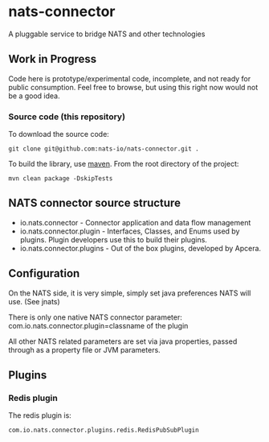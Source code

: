 # nats-connector
A pluggable service to bridge NATS and other technologies

## Work in Progress
Code here is prototype/experimental code, incomplete, and not ready for public consumption.  Feel free to browse, but using this right now would not be a good idea.

### Source code (this repository)
To download the source code:
```
git clone git@github.com:nats-io/nats-connector.git .
```

To build the library, use [maven](https://maven.apache.org/). From the root directory of the project:

```
mvn clean package -DskipTests
```


## NATS connector source structure

* io.nats.connector - Connector application and data flow management
* io.nats.connector.plugin - Interfaces, Classes, and Enums used by plugins.  Plugin developers use this to build their plugins.
* io.nats.connector.plugins - Out of the box plugins, developed by Apcera.

## Configuration
On the NATS side, it is very simple, simply set java preferences NATS will use.  (See jnats)

There is only one native NATS connector parameter:
com.io.nats.connector.plugin=classname of the plugin

All other NATS related parameters are set via java properties, passed through as a property file
or JVM parameters.

## Plugins

### Redis plugin

The redis plugin is:
```
com.io.nats.connector.plugins.redis.RedisPubSubPlugin
```

